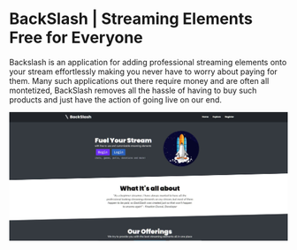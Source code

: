 # BackSlash | Streaming Elements Free for Everyone

Backslash is an application for adding professional streaming elements onto your stream effortlessly making you never have to worry about paying for them. Many such applications out there require money and are often all montetized, BackSlash removes all the hassle of having to buy such products and just have the action of going live on our end.

![home.jpg](./screenshots/home.jpg)
